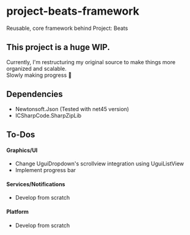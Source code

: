 # project-beats-framework
Reusable, core framework behind Project: Beats
  
## This project is a huge WIP.
Currently, I'm restructuring my original source to make things more organized and scalable.  
Slowly making progress 🧩

## Dependencies
- Newtonsoft.Json (Tested with net45 version)
- ICSharpCode.SharpZipLib

## To-Dos
#### Graphics/UI
- Change UguiDropdown's scrollview integration using UguiListView
- Implement progress bar
#### Services/Notifications
- Develop from scratch
#### Platform
- Develop from scratch